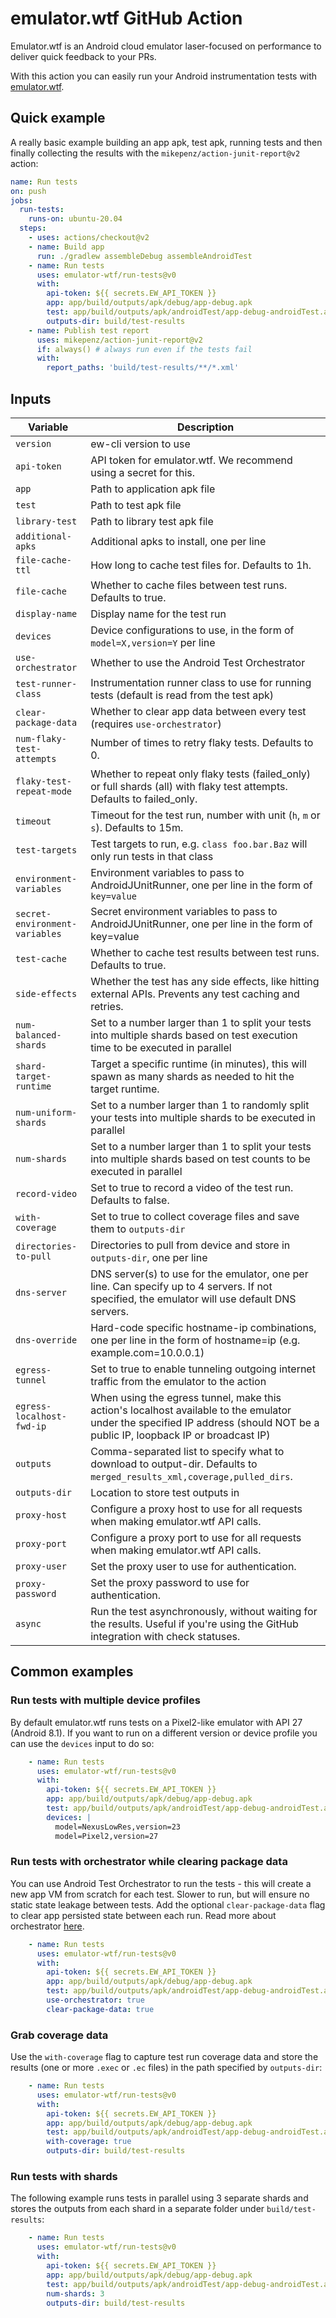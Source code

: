 # emulator.wtf GitHub Action

Emulator.wtf is an Android cloud emulator laser-focused on performance to
deliver quick feedback to your PRs.

With this action you can easily run your Android instrumentation tests with
[emulator.wtf](https://emulator.wtf).

## Quick example

A really basic example building an app apk, test apk, running tests and then
finally collecting the results with the `mikepenz/action-junit-report@v2`
action:

```yaml
name: Run tests
on: push
jobs:
  run-tests:
    runs-on: ubuntu-20.04
  steps:
    - uses: actions/checkout@v2
    - name: Build app
      run: ./gradlew assembleDebug assembleAndroidTest
    - name: Run tests
      uses: emulator-wtf/run-tests@v0
      with:
        api-token: ${{ secrets.EW_API_TOKEN }}
        app: app/build/outputs/apk/debug/app-debug.apk
        test: app/build/outputs/apk/androidTest/app-debug-androidTest.apk
        outputs-dir: build/test-results
    - name: Publish test report
      uses: mikepenz/action-junit-report@v2
      if: always() # always run even if the tests fail
      with:
        report_paths: 'build/test-results/**/*.xml'
```

## Inputs

| Variable                       | Description                                                                                                                                                                  |
|--------------------------------|------------------------------------------------------------------------------------------------------------------------------------------------------------------------------|
| `version`                      | ew-cli version to use                                                                                                                                                        |
| `api-token`                    | API token for emulator.wtf. We recommend using a secret for this.                                                                                                            |
| `app`                          | Path to application apk file                                                                                                                                                 |
| `test`                         | Path to test apk file                                                                                                                                                        |
| `library-test`                 | Path to library test apk file                                                                                                                                                |
| `additional-apks`              | Additional apks to install, one per line                                                                                                                                     |
| `file-cache-ttl`               | How long to cache test files for. Defaults to 1h.                                                                                                                            |
| `file-cache`                   | Whether to cache files between test runs. Defaults to true.                                                                                                                  |
| `display-name`                 | Display name for the test run                                                                                                                                                |
| `devices`                      | Device configurations to use, in the form of `model=X,version=Y` per line                                                                                                    |
| `use-orchestrator`             | Whether to use the Android Test Orchestrator                                                                                                                                 |
| `test-runner-class`            | Instrumentation runner class to use for running tests (default is read from the test apk)                                                                                    |
| `clear-package-data`           | Whether to clear app data between every test (requires `use-orchestrator`)                                                                                                   |
| `num-flaky-test-attempts`      | Number of times to retry flaky tests. Defaults to 0.                                                                                                                         |
| `flaky-test-repeat-mode`       | Whether to repeat only flaky tests (failed_only) or full shards (all) with flaky test attempts. Defaults to failed_only.                                                     |
| `timeout`                      | Timeout for the test run, number with unit (`h`, `m` or `s`). Defaults to 15m.                                                                                               |
| `test-targets`                 | Test targets to run, e.g. `class foo.bar.Baz` will only run tests in that class                                                                                              |
| `environment-variables`        | Environment variables to pass to AndroidJUnitRunner, one per line in the form of `key=value`                                                                                 |
| `secret-environment-variables` | Secret environment variables to pass to AndroidJUnitRunner, one per line in the form of key=value                                                                            |
| `test-cache`                   | Whether to cache test results between test runs. Defaults to true.                                                                                                           |
| `side-effects`                 | Whether the test has any side effects, like hitting external APIs. Prevents any test caching and retries.                                                                    |
| `num-balanced-shards`          | Set to a number larger than 1 to split your tests into multiple shards based on test execution time to be executed in parallel                                               |
| `shard-target-runtime`         | Target a specific runtime (in minutes), this will spawn as many shards as needed to hit the target runtime.                                                                  |
| `num-uniform-shards`           | Set to a number larger than 1 to randomly split your tests into multiple shards to be executed in parallel                                                                   |
| `num-shards`                   | Set to a number larger than 1 to split your tests into multiple shards based on test counts to be executed in parallel                                                       |
| `record-video`                 | Set to true to record a video of the test run. Defaults to false.                                                                                                            |
| `with-coverage`                | Set to true to collect coverage files and save them to `outputs-dir`                                                                                                         |
| `directories-to-pull`          | Directories to pull from device and store in `outputs-dir`, one per line                                                                                                     |
| `dns-server`                   | DNS server(s) to use for the emulator, one per line. Can specify up to 4 servers. If not specified, the emulator will use default DNS servers.                               |
| `dns-override`                 | Hard-code specific hostname-ip combinations, one per line in the form of hostname=ip (e.g. example.com=10.0.0.1)                                                             |
| `egress-tunnel`                | Set to true to enable tunneling outgoing internet traffic from the emulator to the action                                                                                    |
| `egress-localhost-fwd-ip`      | When using the egress tunnel, make this action's localhost available to the emulator under the specified IP address (should NOT be a public IP, loopback IP or broadcast IP) |
| `outputs`                      | Comma-separated list to specify what to download to output-dir. Defaults to `merged_results_xml,coverage,pulled_dirs`.                                                       |
| `outputs-dir`                  | Location to store test outputs in                                                                                                                                            |
| `proxy-host`                   | Configure a proxy host to use for all requests when making emulator.wtf API calls.                                                                                           |
| `proxy-port`                   | Configure a proxy port to use for all requests when making emulator.wtf API calls.                                                                                           |
| `proxy-user`                   | Set the proxy user to use for authentication.                                                                                                                                |
| `proxy-password`               | Set the proxy password to use for authentication.                                                                                                                            |
| `async`                        | Run the test asynchronously, without waiting for the results. Useful if you're using the GitHub integration with check statuses.                                             |

## Common examples

### Run tests with multiple device profiles

By default emulator.wtf runs tests on a Pixel2-like emulator with API 27
(Android 8.1). If you want to run on a different version or device profile you
can use the `devices` input to do so:

```yaml
    - name: Run tests
      uses: emulator-wtf/run-tests@v0
      with:
        api-token: ${{ secrets.EW_API_TOKEN }}
        app: app/build/outputs/apk/debug/app-debug.apk
        test: app/build/outputs/apk/androidTest/app-debug-androidTest.apk
        devices: |
          model=NexusLowRes,version=23
          model=Pixel2,version=27
```

### Run tests with orchestrator while clearing package data

You can use Android Test Orchestrator to run the tests - this will create a new
app VM from scratch for each test. Slower to run, but will ensure no static
state leakage between tests. Add the optional `clear-package-data` flag to clear
app persisted state between each run. Read more about orchestrator
[here](https://developer.android.com/training/testing/junit-runner#using-android-test-orchestrator).

```yaml
    - name: Run tests
      uses: emulator-wtf/run-tests@v0
      with:
        api-token: ${{ secrets.EW_API_TOKEN }}
        app: app/build/outputs/apk/debug/app-debug.apk
        test: app/build/outputs/apk/androidTest/app-debug-androidTest.apk
        use-orchestrator: true
        clear-package-data: true
```

### Grab coverage data

Use the `with-coverage` flag to capture test run coverage data and store the
results (one or more `.exec` or `.ec` files) in the path specified by
`outputs-dir`:

```yaml
    - name: Run tests
      uses: emulator-wtf/run-tests@v0
      with:
        api-token: ${{ secrets.EW_API_TOKEN }}
        app: app/build/outputs/apk/debug/app-debug.apk
        test: app/build/outputs/apk/androidTest/app-debug-androidTest.apk
        with-coverage: true
        outputs-dir: build/test-results
```


### Run tests with shards

The following example runs tests in parallel using 3 separate shards and stores
the outputs from each shard in a separate folder under `build/test-results`:

```yaml
    - name: Run tests
      uses: emulator-wtf/run-tests@v0
      with:
        api-token: ${{ secrets.EW_API_TOKEN }}
        app: app/build/outputs/apk/debug/app-debug.apk
        test: app/build/outputs/apk/androidTest/app-debug-androidTest.apk
        num-shards: 3
        outputs-dir: build/test-results
```
